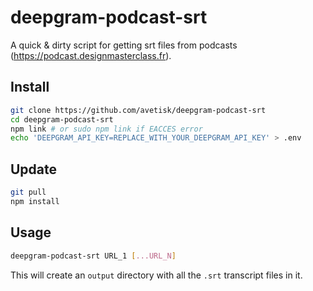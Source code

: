 # deepgram-podcast-srt

A quick & dirty script for getting srt files from podcasts (https://podcast.designmasterclass.fr).

## Install

```sh
git clone https://github.com/avetisk/deepgram-podcast-srt
cd deepgram-podcast-srt
npm link # or sudo npm link if EACCES error
echo 'DEEPGRAM_API_KEY=REPLACE_WITH_YOUR_DEEPGRAM_API_KEY' > .env
```

## Update
```sh
git pull
npm install
```

## Usage

```sh
deepgram-podcast-srt URL_1 [...URL_N]
```

This will create an `output` directory with all the `.srt` transcript files in it.
